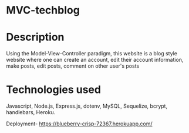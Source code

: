 # MVC-techblog 

# Description 
Using the Model-View-Controller paradigm, this website is a blog style website where one can create an account, edit their account information, make posts, edit posts, comment on other user's posts

# Technologies used 
Javascript, Node.js, Express.js, dotenv, MySQL, Sequelize, bcrypt, handlebars, Heroku. 

Deployment- https://blueberry-crisp-72367.herokuapp.com/

<img width="2" alt="Screen Shot 2022-04-01 at 5 10 44 PM" src="https://user-images.githubusercontent.com/92823953/161347843-fd412e9d-957e-4424-b19d-ef83e1956d9f.png">
